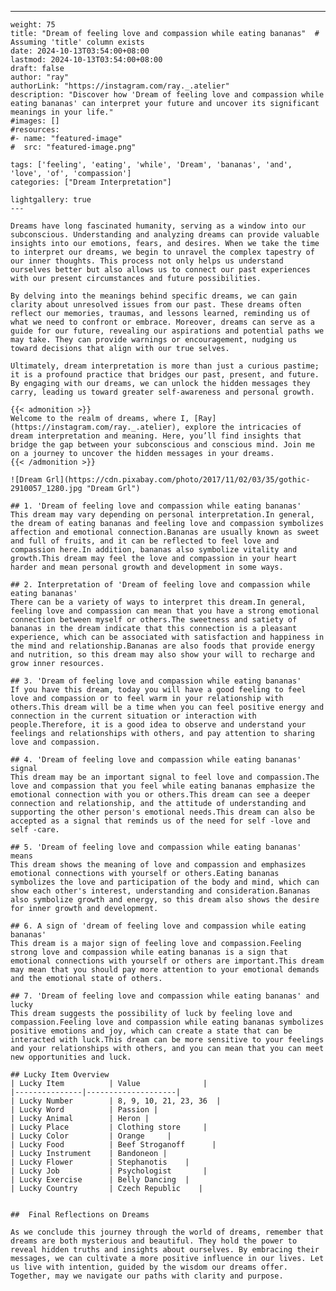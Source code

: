 ---
    weight: 75
    title: "Dream of feeling love and compassion while eating bananas"  # Assuming 'title' column exists
    date: 2024-10-13T03:54:00+08:00
    lastmod: 2024-10-13T03:54:00+08:00
    draft: false
    author: "ray"
    authorLink: "https://instagram.com/ray._.atelier"
    description: "Discover how 'Dream of feeling love and compassion while eating bananas' can interpret your future and uncover its significant meanings in your life."
    #images: []
    #resources:
    #- name: "featured-image"
    #  src: "featured-image.png"
    
    tags: ['feeling', 'eating', 'while', 'Dream', 'bananas', 'and', 'love', 'of', 'compassion']
    categories: ["Dream Interpretation"]
    
    lightgallery: true
    ---
    
    Dreams have long fascinated humanity, serving as a window into our subconscious. Understanding and analyzing dreams can provide valuable insights into our emotions, fears, and desires. When we take the time to interpret our dreams, we begin to unravel the complex tapestry of our inner thoughts. This process not only helps us understand ourselves better but also allows us to connect our past experiences with our present circumstances and future possibilities.
    
    By delving into the meanings behind specific dreams, we can gain clarity about unresolved issues from our past. These dreams often reflect our memories, traumas, and lessons learned, reminding us of what we need to confront or embrace. Moreover, dreams can serve as a guide for our future, revealing our aspirations and potential paths we may take. They can provide warnings or encouragement, nudging us toward decisions that align with our true selves.
    
    Ultimately, dream interpretation is more than just a curious pastime; it is a profound practice that bridges our past, present, and future. By engaging with our dreams, we can unlock the hidden messages they carry, leading us toward greater self-awareness and personal growth.
    
    {{< admonition >}}
    Welcome to the realm of dreams, where I, [Ray](https://instagram.com/ray._.atelier), explore the intricacies of dream interpretation and meaning. Here, you’ll find insights that bridge the gap between your subconscious and conscious mind. Join me on a journey to uncover the hidden messages in your dreams.
    {{< /admonition >}}
    
    ![Dream Grl](https://cdn.pixabay.com/photo/2017/11/02/03/35/gothic-2910057_1280.jpg "Dream Grl")
    
    ## 1. 'Dream of feeling love and compassion while eating bananas'
    This dream may vary depending on personal interpretation.In general, the dream of eating bananas and feeling love and compassion symbolizes affection and emotional connection.Bananas are usually known as sweet and full of fruits, and it can be reflected to feel love and compassion here.In addition, bananas also symbolize vitality and growth.This dream may feel the love and compassion in your heart harder and mean personal growth and development in some ways.
    
    ## 2. Interpretation of 'Dream of feeling love and compassion while eating bananas'
    There can be a variety of ways to interpret this dream.In general, feeling love and compassion can mean that you have a strong emotional connection between myself or others.The sweetness and satiety of bananas in the dream indicate that this connection is a pleasant experience, which can be associated with satisfaction and happiness in the mind and relationship.Bananas are also foods that provide energy and nutrition, so this dream may also show your will to recharge and grow inner resources.
    
    ## 3. 'Dream of feeling love and compassion while eating bananas'
    If you have this dream, today you will have a good feeling to feel love and compassion or to feel warm in your relationship with others.This dream will be a time when you can feel positive energy and connection in the current situation or interaction with people.Therefore, it is a good idea to observe and understand your feelings and relationships with others, and pay attention to sharing love and compassion.
    
    ## 4. 'Dream of feeling love and compassion while eating bananas' signal
    This dream may be an important signal to feel love and compassion.The love and compassion that you feel while eating bananas emphasize the emotional connection with you or others.This dream can see a deeper connection and relationship, and the attitude of understanding and supporting the other person's emotional needs.This dream can also be accepted as a signal that reminds us of the need for self -love and self -care.
    
    ## 5. 'Dream of feeling love and compassion while eating bananas' means
    This dream shows the meaning of love and compassion and emphasizes emotional connections with yourself or others.Eating bananas symbolizes the love and participation of the body and mind, which can show each other's interest, understanding and consideration.Bananas also symbolize growth and energy, so this dream also shows the desire for inner growth and development.
    
    ## 6. A sign of 'dream of feeling love and compassion while eating bananas'
    This dream is a major sign of feeling love and compassion.Feeling strong love and compassion while eating bananas is a sign that emotional connections with yourself or others are important.This dream may mean that you should pay more attention to your emotional demands and the emotional state of others.
    
    ## 7. 'Dream of feeling love and compassion while eating bananas' and lucky
    This dream suggests the possibility of luck by feeling love and compassion.Feeling love and compassion while eating bananas symbolizes positive emotions and joy, which can create a state that can be interacted with luck.This dream can be more sensitive to your feelings and your relationships with others, and you can mean that you can meet new opportunities and luck.
    
    ## Lucky Item Overview
    | Lucky Item          | Value              |
    |---------------|--------------------|
    | Lucky Number        | 8, 9, 10, 21, 23, 36  |
    | Lucky Word          | Passion |
    | Lucky Animal        | Heron |
    | Lucky Place         | Clothing store     |
    | Lucky Color         | Orange     |
    | Lucky Food          | Beef Stroganoff      |
    | Lucky Instrument    | Bandoneon |
    | Lucky Flower        | Stephanotis    |
    | Lucky Job           | Psychologist       |
    | Lucky Exercise      | Belly Dancing  |
    | Lucky Country       | Czech Republic    |
    
    
    ##  Final Reflections on Dreams
    
    As we conclude this journey through the world of dreams, remember that dreams are both mysterious and beautiful. They hold the power to reveal hidden truths and insights about ourselves. By embracing their messages, we can cultivate a more positive influence in our lives. Let us live with intention, guided by the wisdom our dreams offer. Together, may we navigate our paths with clarity and purpose.
    